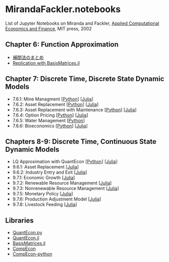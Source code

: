 # MirandaFackler.notebooks
List of Jupyter Notebooks on
Miranda and Fackler,
[Applied Computational Economics and Finance](http://www4.ncsu.edu/~pfackler/compecon/),
MIT press, 2002

## Chapter 6: Function Approximation

* [補間法のまとめ](http://nbviewer.jupyter.org/github/EikiTakigawa/Exercise5/blob/master/補間法.ipynb)
* [Replication with BasisMatrices.jl](http://nbviewer.jupyter.org/github/OyamaZemi/exercises2016/blob/master/ex06/basis_matrices_demo.ipynb)

## Chapter 7: Discrete Time, Discrete State Dynamic Models

* 7.6.1: Mine Managment
  [[Python](http://nbviewer.jupyter.org/github/QuantEcon/QuantEcon.notebooks/blob/master/ddp_ex_MF_7_6_1_py.ipynb)]
  [[Julia](http://nbviewer.jupyter.org/github/QuantEcon/QuantEcon.notebooks/blob/master/ddp_ex_MF_7_6_1_jl.ipynb)]
* 7.6.2: Asset Replacement
  [[Python](http://nbviewer.jupyter.org/github/QuantEcon/QuantEcon.notebooks/blob/master/ddp_ex_MF_7_6_2_py.ipynb)]
  [[Julia](http://nbviewer.jupyter.org/github/QuantEcon/QuantEcon.notebooks/blob/master/ddp_ex_MF_7_6_2_jl.ipynb)]
* 7.6.3: Asset Replacement with Maintenance
  [[Python](http://nbviewer.jupyter.org/github/QuantEcon/QuantEcon.notebooks/blob/master/ddp_ex_MF_7_6_3_py.ipynb)]
  [[Julia](http://nbviewer.jupyter.org/github/QuantEcon/QuantEcon.notebooks/blob/master/ddp_ex_MF_7_6_3_jl.ipynb)]
* 7.6.4: Option Pricing
  [[Python](http://nbviewer.jupyter.org/github/QuantEcon/QuantEcon.notebooks/blob/master/ddp_ex_MF_7_6_4_py.ipynb)]
  [[Julia](http://nbviewer.jupyter.org/github/QuantEcon/QuantEcon.notebooks/blob/master/ddp_ex_MF_7_6_4_jl.ipynb)]
* 7.6.5: Water Management
  [[Python](http://nbviewer.jupyter.org/github/QuantEcon/QuantEcon.notebooks/blob/master/ddp_ex_MF_7_6_5_py.ipynb)]
* 7.6.6: Bioeconomics
  [[Python](http://nbviewer.jupyter.org/github/QuantEcon/QuantEcon.notebooks/blob/master/ddp_ex_MF_7_6_6_py.ipynb)]
  [[Julia](http://nbviewer.jupyter.org/github/QuantEcon/QuantEcon.notebooks/blob/master/ddp_ex_MF_7_6_6_jl.ipynb)]

## Chapters 8-9: Discrete Time, Continuous State Dynamic Models

* LQ Approximation with QuantEcon
  [[Python](http://nbviewer.jupyter.org/github/OyamaZemi/MirandaFackler.notebooks/blob/master/lqapprox/lqapprox_py.ipynb)]
  [[Julia](http://nbviewer.jupyter.org/github/OyamaZemi/MirandaFackler.notebooks/blob/master/lqapprox/lqapprox_jl.ipynb)]
* 9.6.1: Asset Replacement
  [[Julia](http://nbviewer.jupyter.org/github/NTsuchiya0127/ex03/blob/master/9.6.1%20Asset%20Replacement.ipynb)]
* 9.6.2: Industry Entry and Exit
  [[Julia](http://nbviewer.jupyter.org/github/EikiTakigawa/Exercise5/blob/master/MF_9_6_2.ipynb)]
* 9.7.1: Economic Growth
  [[Julia](http://nbviewer.jupyter.org/github/m21kosumi/8.4.1-9.7.1-Economic-Growth/blob/master/8.4.1-9.7.1%20Economic%20Growth.ipynb)]
* 9.7.2: Renewable Resource Management
  [[Julia](http://nbviewer.jupyter.org/github/IoriS/DDP/blob/master/9.7.2%20Renewable%20Resource%20Management.ipynb?flush_cache=true)]
* 9.7.3: Nonrenewable Resource Management
  [[Julia](http://nbviewer.jupyter.org/github/masashitshit/Dynamic-Programming/blob/master/Nonrenewable%20Resource%20Management.ipynb)]
* 9.7.5: Monetary Policy
  [[Julia](https://nbviewer.jupyter.org/github/taneaki/MonetaryPolicy.jl/blob/master/9.7.5-Monetary-Policy.ipynb)]
* 9.7.6: Production Adjustment Model
  [[Julia](http://nbviewer.jupyter.org/github/4kizuki/PAM.jl/blob/master/9.7.6-Production-Adjustment-Model.ipynb)]
* 9.7.8: Livestock Feeding
  [[Julia](https://nbviewer.jupyter.org/github/myuuuuun/MirandaFackler/blob/master/ddp_ex_MF_9_7_8_jl.ipynb)]

## Libraries

* [QuantEcon.py](https://github.com/QuantEcon/QuantEcon.py)
* [QuantEcon.jl](https://github.com/QuantEcon/QuantEcon.jl)
* [BasisMatrices.jl](https://github.com/QuantEcon/BasisMatrices.jl)
* [CompEcon](https://github.com/PaulFackler/CompEcon)
* [CompEcon-python](https://github.com/randall-romero/CompEcon-python)
